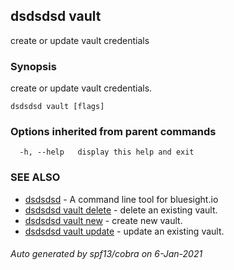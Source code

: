 ## dsdsdsd vault

create or update vault credentials

### Synopsis

create or update vault credentials.

```
dsdsdsd vault [flags]
```

### Options inherited from parent commands

```
  -h, --help   display this help and exit
```

### SEE ALSO

* [dsdsdsd](dsdsdsd.md)	 - A command line tool for bluesight.io
* [dsdsdsd vault delete](dsdsdsd_vault_delete.md)	 - delete an existing vault.
* [dsdsdsd vault new](dsdsdsd_vault_new.md)	 - create new vault.
* [dsdsdsd vault update](dsdsdsd_vault_update.md)	 - update an existing vault.

###### Auto generated by spf13/cobra on 6-Jan-2021
